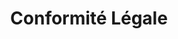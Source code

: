 ---
tags: asso_cards
cardOrder: order:5;
wrapColor: yellow_wrap
title: Conformité Légale
image: /img/cadre_juridique.png
imgClass: h-100
altImage: Conformité Légale
jqueryClass: legal
bgColor:  bg_yellow
backTitleColor: blue
textColor: blue
description: ["Sécuriser vos pratiques RH et votre cadre légal"]
descriptionListItem: ["Gestion du temps de travail","Contrats de travail", "Documents obligatoires","Convention et accords collectifs"]
buttonBack: card_btn_back
---